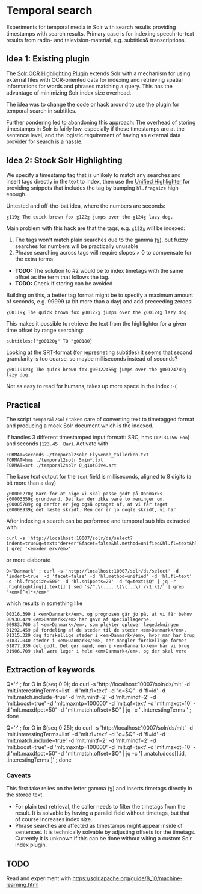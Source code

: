 # Temporal search

Experiments for temporal media in Solr with search results providing timestamps with search results. Primary case is for indexing speech-to-text results from radio- and television-material, e.g. subtitles& transcriptions.

## Idea 1: Existing plugin

The [Solr OCR Highlighting Plugin](https://dbmdz.github.io/solr-ocrhighlighting/0.8.3/) extends Solr with a mechanism for using external files with OCR-oriented data for indexing and retrieving spatial informations for words and phrases matching a query. This has the advantage of minimizing Solr index size overhead.

The idea was to change the code or hack around to use the plugin for temporal search in subtitles.

Further pondering led to abandoning this approach: The overhead of storing timestamps in Solr is fairly low, especially if those timestamps are at the sentence level, and the logistic requirement of having an external data provider for search is a hassle.

## Idea 2: Stock Solr Highlighting

We specify a timestamp tag that is unlikely to match any searches and insert tags directly in the text to index, then use the [Unified Highlighter](https://solr.apache.org/guide/solr/latest/query-guide/highlighting.html#unified-highlighter) for providing snippets that includes the tag by bumping `hl.fragsize` high enough.

Untested and off-the-bat idea, where the numbers are seconds:

```
ɣ119ɣ The quick brown fox ɣ122ɣ jumps over the ɣ124ɣ lazy dog.
```

Main problem with this hack are that the tags, e.g. `ɣ122ɣ` will be indexed:

1. The tags won't match plain searches due to the gamma (ɣ), but fuzzy searches for numbers will be practically unusable
2. Phrase searching across tags will require slopes > 0 to compensate for the extra terms

* **TODO:** The solution to #2 would be to index timetags with the same offset as the term that follows the tag.
* **TODO:** Check if storing can be avoided

Building on this, a better tag format might be to specify a maximum amount of seconds, e.g. 99999 (a bit more than a day) and add preceeding zeroes:

```
ɣ00119ɣ The quick brown fox ɣ00122ɣ jumps over the ɣ00124ɣ lazy dog.
```

This makes it possible to retrieve the text from the highlighter for a given time offset by range searching:
```
subtitles:["ɣ00120ɣ" TO "ɣ00180}
```

Looking at the SRT-format (for represneting subtitles) it seems that second granularity is too coarse, so maybe milliseconds instead of seconds?
```
ɣ00119123ɣ The quick brown fox ɣ00122456ɣ jumps over the ɣ00124789ɣ lazy dog.
```
Not as easy to read for humans, takes up more space in the index :-(


## Practical

The script `temporal2solr` takes care of converting text to timetagged format and producing a mock Solr document which is the indexed.

If handles 3 different timestamped input formatt: SRC, hms (`12:34:56 Foo`) and seconds (`123.45  Bar`). Activate with

```
FORMAT=seconds ./temporal2solr Flyvende_tallerken.txt
FORMAT=hms ./temporal2solr 5min*.txt
FORMAT=srt ./temporal2solr 0_q1ot8iv4.srt 
```

The base text output for the `text` field is milliseconds, aligned to 8 digits (a bit more than a day)


```
ɣ00000270ɣ Bare for at sige Vi skal passe godt på Danmarks
ɣ00003359ɣ grundvand. Det kan der ikke være to meninger om,
ɣ00005789ɣ og derfor er jeg også optaget af, at vi får taget
ɣ00008939ɣ det næste skridt. Men der er jo nogle skridt, vi har
```


After indexing a search can be performed and temporal sub hits extracted with

```
curl -s 'http://localhost:10007/solr/ds/select?indent=true&q=text:"der+er"&facet=false&hl.method=unified&hl.fl=text&hl.fragsize=500&hl.snippets=20' | grep '<em>der er</em>'
```
or more elaborate
```
Q="Danmark" ; curl -s 'http://localhost:10007/solr/ds/select' -d 'indent=true' -d 'facet=false' -d 'hl.method=unified' -d 'hl.fl=text' -d 'hl.fragsize=500' -d 'hl.snippets=20' -d "q=text:$Q" | jq -r .highlighting[].text[] | sed 's/^.\(.....\)\(...\)./\1.\2/' | grep '<em>[^<]*</em>'
```
which results in something like
```
00316.399 i <em>Danmark</em>, og prognosen går jo på, at vi får behov
00930.429 <em>Danmark</em> har gavn af speciallægerne.
00983.700 af <em>Danmark</em>, som plekter oplever lægedækningen
01292.459 på fordeling af de steder til de steder <em>Danmark</em>,
01315.329 dag forskellige steder i <em>Danmark</em>, hvor man har brug
01837.040 steder i <em>Danmark</em>, der mangler forskellige former
01877.939 det godt. Det gør mænd, men i <em>Danmark</em> har vi brug
01906.709 skal være læger i hele <em>Danmark</em>, og der skal være
```

## Extraction of keywords

Q='*:*' ; for O in $(seq 0 9); do curl -s 'http://localhost:10007/solr/ds/mlt' -d 'mlt.interestingTerms=list' -d 'mlt.fl=text' -d "q=$Q" -d 'fl=id' -d 'mlt.match.include=true' -d 'mlt.mintf=2' -d 'mlt.mindf=2' -d 'mlt.boost=true' -d 'mlt.maxntp=100000' -d 'mlt.qf=text' -d 'mlt.maxqt=10' -d 'mlt.maxdfpct=50' -d "mlt.match.offset=$O" | jq -c ' .interestingTerms ' ; done

Q='*:*' ; for O in $(seq 0 25); do curl -s 'http://localhost:10007/solr/ds/mlt' -d 'mlt.interestingTerms=list' -d 'mlt.fl=text' -d "q=$Q" -d 'fl=id' -d 'mlt.match.include=true' -d 'mlt.mintf=2' -d 'mlt.mindf=2' -d 'mlt.boost=true' -d 'mlt.maxntp=100000' -d 'mlt.qf=text' -d 'mlt.maxqt=10' -d 'mlt.maxdfpct=50' -d "mlt.match.offset=$O" | jq -c '[ .match.docs[].id, .interestingTerms ]' ; done




### Caveats

This first take relies on the letter gamma (ɣ) and inserts timetags directly in the stored text.

* For plain text retrieval, the caller needs to filter the timetags from the result. It is solvable by having a parallel field without timetags, but that of course increases index size.
* Phrase searches are affected as timestamps might appear inside of sentences. It is technically solvable by adjusting offsets for the timetags. Currently it is unknown if this can be done without witing a custom Solr index plugin.

## TODO

Read and experiment with https://solr.apache.org/guide/8_10/machine-learning.html
